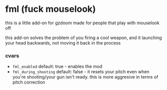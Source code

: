 # fml (fuck mouselook)
this is a little add-on for gzdoom made for people that play with mouselook off

this add-on solves the problem of you firing a cool weapon, and it launching your head backwards, not moving it back in the process

### cvars
* `fml_enabled` default: true - enables the mod
* `fml_during_shooting` default: false - it resets your pitch even when you're shooting/your gun isn't ready. this is more aggresive in terms of pitch correction